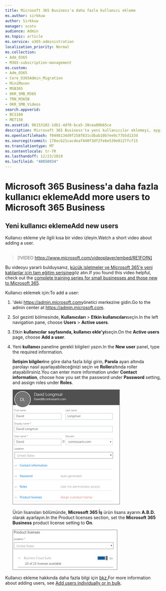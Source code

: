 ```yaml
---
title: Microsoft 365 Business'a daha fazla kullanıcı ekleme
ms.author: sirkkuw
author: Sirkkuw
manager: scotv
audience: Admin
ms.topic: article
ms.service: o365-administration
localization_priority: Normal
ms.collection:
- Adm_O365
- M365-subscription-management
ms.custom:
- Adm_O365
- Core_O365Admin_Migration
- MiniMaven
- MSB365
- OKR_SMB_M365
- TRN_M365B
- OKR_SMB_Videos
search.appverid:
- BCS160
- MET150
ms.assetid: 96153102-1db1-4df8-bca5-38cea80b65ce
description: Microsoft 365 Business'ta yeni kullanıcılar eklemeyi, aygıtlarını nasıl güvene atamayı ve rolleri nasıl atayabilirsiniz öğrenin.
ms.openlocfilehash: f0498134d9f258f831cdbab10b7ee9c77b5d133d
ms.sourcegitcommit: 178ecb21cacdeaf440f3df2fe6e539e9127fcf15
ms.translationtype: MT
ms.contentlocale: tr-TR
ms.lasthandoff: 12/23/2019
ms.locfileid: "40850934"
---
```

# <a name="add-more-users-to-microsoft-365-business"></a><span data-ttu-id="d4595-103">Microsoft 365 Business'a daha fazla kullanıcı ekleme</span><span class="sxs-lookup"><span data-stu-id="d4595-103">Add more users to Microsoft 365 Business</span></span>

## <a name="add-new-users"></a><span data-ttu-id="d4595-104">Yeni kullanıcı ekleme</span><span class="sxs-lookup"><span data-stu-id="d4595-104">Add new users</span></span>

<span data-ttu-id="d4595-105">Kullanıcı ekleme yle ilgili kısa bir video izleyin.</span><span class="sxs-lookup"><span data-stu-id="d4595-105">Watch a short video about adding a user.</span></span> <br><br>

> [!VIDEO https://www.microsoft.com/videoplayer/embed/RE1FOfN] 

<span data-ttu-id="d4595-106">Bu videoyu yararlı bulduysanız, [küçük işletmeler ve Microsoft 365'e yeni katılanlar için tam eğitim serisine](https://support.office.com/article/6ab4bbcd-79cf-4000-a0bd-d42ce4d12816)göz atın.</span><span class="sxs-lookup"><span data-stu-id="d4595-106">If you found this video helpful, check out the [complete training series for small businesses and those new to Microsoft 365](https://support.office.com/article/6ab4bbcd-79cf-4000-a0bd-d42ce4d12816).</span></span>

<span data-ttu-id="d4595-107">Kullanıcı eklemek için:</span><span class="sxs-lookup"><span data-stu-id="d4595-107">To add a user:</span></span>

1. <span data-ttu-id="d4595-108">'deki <a href="https://go.microsoft.com/fwlink/p/?linkid=837890" target="_blank">https://admin.microsoft.com</a>yönetici merkezine gidin.</span><span class="sxs-lookup"><span data-stu-id="d4595-108">Go to the admin center at <a href="https://go.microsoft.com/fwlink/p/?linkid=837890" target="_blank">https://admin.microsoft.com</a>.</span></span> 
2. <span data-ttu-id="d4595-109">Sol gezinti bölmesinde, **Kullanıcıları** \> **Etkin kullanıcıları**seçin.</span><span class="sxs-lookup"><span data-stu-id="d4595-109">In the left navigation pane, choose **Users** \> **Active users**.</span></span>
3. <span data-ttu-id="d4595-110">Etkin **kullanıcılar** **sayfasında, kullanıcı ekle'yi**seçin.</span><span class="sxs-lookup"><span data-stu-id="d4595-110">On the **Active users** page, choose **Add a user**.</span></span>
4. <span data-ttu-id="d4595-111">Yeni **kullanıcı** paneline gerekli bilgileri yazın.</span><span class="sxs-lookup"><span data-stu-id="d4595-111">In the **New user** panel, type the required information.</span></span> 
  
    <span data-ttu-id="d4595-112">**İletişim bilgileri**ne göre daha fazla bilgi girin, **Parola** ayarı altında parolayı nasıl ayarlayabileceğinizi seçin ve **Roller**altında roller atayabilirsiniz.</span><span class="sxs-lookup"><span data-stu-id="d4595-112">You can enter more information under **Contact information**, choose how you set the password under **Password** setting, and assign roles under **Roles**.</span></span>
      
    ![Enter user information in the New user card](media/f04d39ca-48be-4868-8330-8552a4754c8b.png)
      
    <span data-ttu-id="d4595-114">Ürün lisansları bölümünde, **Microsoft 365 İş** ürün lisans ayarını **A.B.D.** olarak ayarlayın.</span><span class="sxs-lookup"><span data-stu-id="d4595-114">In the Product licenses section, set the **Microsoft 365 Business** product license setting to **On**.</span></span>
      
    ![Set the license setting to On position](media/7404f7f7-93bc-44a3-9ffb-4208b5b17402.png)
  
<span data-ttu-id="d4595-116">Kullanıcı ekleme hakkında daha fazla bilgi için [bkz.](https://docs.microsoft.com/office365/admin/add-users/add-users)</span><span class="sxs-lookup"><span data-stu-id="d4595-116">For  more information about adding users, see [Add users individually or in bulk](https://docs.microsoft.com/office365/admin/add-users/add-users).</span></span>
  
